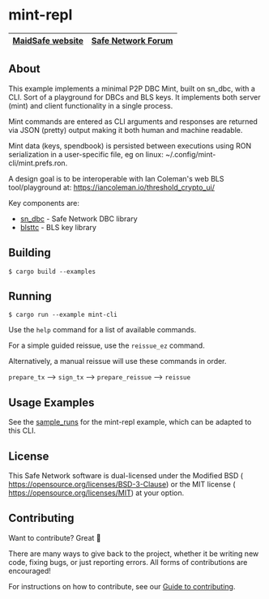# mint-repl

[MaidSafe website](http://maidsafe.net) | [Safe Network Forum](https://safenetforum.org/)
:-------------------------------------: | :---------------------------------------------:

## About

This example implements a minimal P2P DBC Mint, built on sn_dbc, with a CLI.  Sort of a playground for 
DBCs and BLS keys.  It implements both server (mint) and client functionality in a single process.

Mint commands are entered as CLI arguments and responses are returned via JSON (pretty) output
making it both human and machine readable.

Mint data (keys, spendbook) is persisted between executions using RON serialization in
a user-specific file, eg on linux: ~/.config/mint-cli/mint.prefs.ron.

A design goal is to be interoperable with Ian Coleman's web BLS tool/playground at:
https://iancoleman.io/threshold_crypto_ui/

Key components are:
* [sn_dbc](https://github.com/maidsafe/sn_dbc/) - Safe Network DBC library
* [blsttc](https://github.com/maidsafe/blsttc) - BLS key library


## Building


```
$ cargo build --examples
```

## Running

```
$ cargo run --example mint-cli
```

Use the `help` command for a list of available commands.

For a simple guided reissue, use the `reissue_ez` command.

Alternatively, a manual reissue will use these commands in order.

`prepare_tx` --> `sign_tx` --> `prepare_reissue` --> `reissue`

## Usage Examples

See the [sample_runs](../mint-repl/sample_runs) for the mint-repl example,
which can be adapted to this CLI.


## License

This Safe Network software is dual-licensed under the Modified BSD (<LICENSE-BSD> <https://opensource.org/licenses/BSD-3-Clause>) or the MIT license (<LICENSE-MIT> <https://opensource.org/licenses/MIT>) at your option.

## Contributing

Want to contribute? Great :tada:

There are many ways to give back to the project, whether it be writing new code, fixing bugs, or just reporting errors. All forms of contributions are encouraged!

For instructions on how to contribute, see our [Guide to contributing](https://github.com/maidsafe/QA/blob/master/CONTRIBUTING.md).
